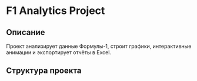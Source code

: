 # F1 Analytics Project

## Описание
Проект анализирует данные Формулы-1, строит графики, интерактивные анимации и экспортирует отчёты в Excel.

## Структура проекта

